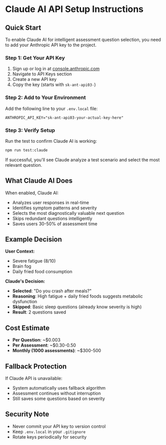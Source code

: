 # Claude AI API Setup Instructions

## Quick Start

To enable Claude AI for intelligent assessment question selection, you need to add your Anthropic API key to the project.

### Step 1: Get Your API Key
1. Sign up or log in at [console.anthropic.com](https://console.anthropic.com)
2. Navigate to API Keys section
3. Create a new API key
4. Copy the key (starts with `sk-ant-api03-`)

### Step 2: Add to Your Environment
Add the following line to your `.env.local` file:

```
ANTHROPIC_API_KEY="sk-ant-api03-your-actual-key-here"
```

### Step 3: Verify Setup
Run the test to confirm Claude AI is working:

```bash
npm run test:claude
```

If successful, you'll see Claude analyze a test scenario and select the most relevant question.

## What Claude AI Does

When enabled, Claude AI:
- Analyzes user responses in real-time
- Identifies symptom patterns and severity
- Selects the most diagnostically valuable next question
- Skips redundant questions intelligently
- Saves users 30-50% of assessment time

## Example Decision

**User Context:**
- Severe fatigue (8/10)
- Brain fog
- Daily fried food consumption

**Claude's Decision:**
- **Selected**: "Do you crash after meals?"
- **Reasoning**: High fatigue + daily fried foods suggests metabolic dysfunction
- **Skipped**: Basic sleep questions (already know severity is high)
- **Result**: 2 questions saved

## Cost Estimate
- **Per Question**: ~$0.003
- **Per Assessment**: ~$0.30-0.50
- **Monthly (1000 assessments)**: ~$300-500

## Fallback Protection
If Claude API is unavailable:
- System automatically uses fallback algorithm
- Assessment continues without interruption
- Still saves some questions based on severity

## Security Note
- Never commit your API key to version control
- Keep `.env.local` in your `.gitignore`
- Rotate keys periodically for security
